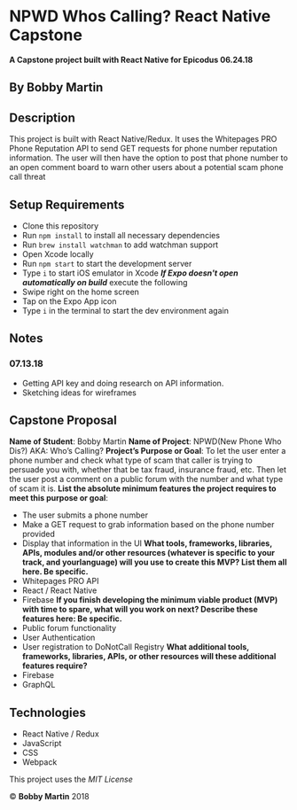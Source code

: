 # NPWD Whos Calling? React Native Capstone
**A Capstone project built with React Native for Epicodus 06.24.18**

## By Bobby Martin

## Description
This project is built with React Native/Redux. It uses the Whitepages PRO Phone Reputation API to send GET requests for phone number reputation information. The user will then have the option to post that phone number to an open comment board to warn other users about a potential scam phone call threat

## Setup Requirements

* Clone this repository
* Run `npm install` to install all necessary dependencies
* Run `brew install watchman` to add watchman support
* Open Xcode locally
* Run `npm start` to start the development server
* Type `i` to start iOS emulator in Xcode
**_If Expo doesn't open automatically on build_** execute the following
* Swipe right on the home screen
* Tap on the Expo App icon
* Type `i` in the terminal to start the dev environment again

## Notes
### 07.13.18
* Getting API key and doing research on API information.
* Sketching ideas for wireframes

## Capstone Proposal
**Name of Student**: Bobby Martin
**Name of Project**: NPWD(New Phone Who Dis?) AKA: Who’s Calling?
**Project’s Purpose or Goal**: To let the user enter a phone number and check what type of scam that caller is trying to persuade you with, whether that be tax fraud, insurance fraud, etc. Then let the user post a comment on a public forum with the number and what type of scam it is.
**List the absolute minimum features the project requires to meet this purpose or goal**:
* The user submits a phone number
* Make a GET request to grab information based on the phone number provided
* Display that information in the UI
**What tools, frameworks, libraries, APIs, modules and/or other resources (whatever is specific to your track, and yourlanguage) will you use to create this MVP? List them all here. Be specific.**
* Whitepages PRO API
* React / React Native
* Firebase
**If you finish developing the minimum viable product (MVP) with time to spare, what will you work on next? Describe these features here: Be specific.**
* Public forum functionality
* User Authentication
* User registration to DoNotCall Registry
**What additional tools, frameworks, libraries, APIs, or other resources will these additional features require?**
* Firebase
* GraphQL




## Technologies
* React Native / Redux
* JavaScript
* CSS
* Webpack

This project uses the _MIT License_  

&copy; **Bobby Martin** 2018
